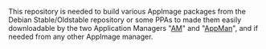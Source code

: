 This repository is needed to build various AppImage packages from the Debian Stable/Oldstable repository or some PPAs to made them easily downloadable by the two Application Managers "[AM](https://github.com/ivan-hc/AM-Application-Manager)"
and "[AppMan](https://github.com/ivan-hc/AppMan)", and if needed from any other AppImage manager.
